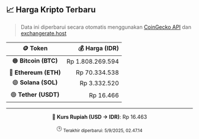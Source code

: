 

<!-- HARGA_KRIPTO -->
## 📈 Harga Kripto Terbaru

> Data ini diperbarui secara otomatis menggunakan [CoinGecko API](https://www.coingecko.com/) dan [exchangerate.host](https://exchangerate.host/)

<div align="center">

| 🪙 Token | 💰 Harga (IDR) |
|:------:|---------------:|
| 🟠 **Bitcoin (BTC)**   | Rp 1.808.269.594 |
| 🔵 **Ethereum (ETH)**  | Rp 70.334.538 |
| 🟣 **Solana (SOL)**    | Rp 3.332.520 |
| 🟢 **Tether (USDT)**   | Rp 16.466 |

---

💱 **Kurs Rupiah (USD → IDR)**: Rp 16.463

🕒 <sub>Terakhir diperbarui: 5/9/2025, 02.47.14</sub>

</div>
<!-- /HARGA_KRIPTO -->